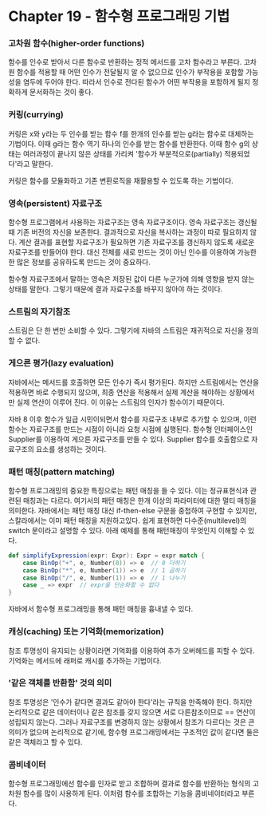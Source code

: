 # Chapter 19 - 함수형 프로그래밍 기법


### 고차원 함수(higher-order functions)

함수를 인수로 받아서 다른 함수로 반환하는 정적 메서드를 고차 함수라고 부른다. 고차원 함수를 적용할 때 어떤 인수가 전달될지 알 수 없으므로 인수가 부작용을 포함할 가능성을 염두에 두어야 한다. 따라서 인수로 전다된 함수가 어떤 부작용을 포함하게 될지 정확하게 문서화하는 것이 좋다.

### 커링(currying)

커링은 x와 y라는 두 인수를 받는 함수 f를 한개의 인수를 받는 g라는 함수로 대체하는 기법이다. 이때 g라는 함수 역기 하나의 인수를 받는 함수를 반환한다. 이때 함수 g의 상태는 여러과정이 끝나지 않은 상태를 가리켜 '함수가 부분적으로(partially) 적용되었다'라고 말한다.

커링은 함수를 모듈화하고 기존 변환로직을 재활용할 수 있도록 하는 기법이다.

### 영속(persistent) 자료구조

함수형 프로그램에서 사용하는 자료구조는 영속 자료구조이다. 영속 자료구조는 갱신될 때 기존 버전의 자신을 보존한다. 결과적으로 자신을 복사하는 과정이 따로 필요하지 않다. 계산 결과를 표현할 자료구조가 필요하면 기존 자료구조를 갱신하지 않도록 새로운 자료구조를 만들어야 한다. 대신 전체를 새로 만드는 것이 아닌 인수를 이용하여 가능한 한 많은 정보를 공유하도록 만드는 것이 중요하다.

함수형 자료구조에서 말하는 영속은 저장된 값이 다른 누군가에 의해 영향을 받지 않는 상태를 말한다. 그렇기 때문에 결과 자료구조를 바꾸지 않아야 하는 것이다.

### 스트림의 자기참조

스트림은 단 한 번만 소비할 수 있다. 그렇기에 자바의 스트림은 재귀적으로 자신을 정의할 수 없다.

### 게으른 평가(lazy evaluation)

자바에서는 메서드를 호출하면 모든 인수가 즉시 평가된다. 하지만 스트림에서는 연산을 적용하면 바로 수행되지 않으며, 최종 연산을 적용해서 실제 계산을 해야하는 상황에서만 실제 연산이 이루어 진다. 이 이유는 스트림의 인자가 함수이기 때문이다.

자바 8 이후 함수가 일급 시민이되면서 함수를 자료구조 내부로 추가할 수 있으며, 이런 함수는 자료구조를 만드는 시점이 아니라 요청 시점에 실행된다. 함수형 인터페이스인 Supplier<T>를 이용하여 게으른 자료구조를 만들 수 있다. Supplier 함수를 호출함으로 자료구조의 요소를 생성하는 것이다.

### 패턴 매칭(pattern matching)

함수형 프로그래밍의 중요한 특징으로는 패턴 매칭을 들 수 있다. 이는 정규표현식과 관련된 매칭과는 다르다. 여기서의 패턴 매칭은 한개 이상의 파라미터에 대한 멀티 매칭을 의미한다. 자바에서는 패턴 매칭 대신 if-then-else 구문을 중첩하여 구현할 수 있지만, 스칼라에서는 이미 패턴 매칭을 지원하고있다. 쉽게 표현하면 다수준(multilevel)의 switch 문이라고 설명할 수 있다. 아래 예제를 통해 패턴매칭이 무엇인지 이해할 수 있다.

```scala
def simplifyExpression(expr: Expr): Expr = expr match {
	case BinOp("+", e, Number(0)) => e  // 0 더하기
	case BinOp("*", e, Number(1)) => e  // 1 곱하기
	case BinOp("/", e, Number(1)) => e  // 1 나누기
	case _ => expr  // expr을 단순화할 수 없다
}
```

자바에서 함수형 프로그래밍을 통해 패턴 매칭을 흉내낼 수 있다.

### 캐싱(caching) 또는 기억화(memorization)

참조 투명성이 유지되는 상황이라면 기억화를 이용하여 추가 오버헤드를 피할 수 있다. 기억화는 메서드에 래퍼로 캐시를 추가하는 기법이다.

### '같은 객체를 반환함' 것의 의미

참조 투명성은 '인수가 같다면 결과도 같아야 한다'라는 규칙을 만족해야 한다. 하지만 논리적으로 같은 데이터이나 같은 참조를 갖지 않으면 서로 다른참조이므로 == 연산이 성립되지 않는다. 그러나 자료구조를 변경하지 않는 상황에서 참조가 다르다는 것은 큰 의미가 없으며 논리적으로 같기에, 함수형 프로그래밍에서는 구조적인 값이 같다면 둘은 같은 객체라고 할 수 있다.

### 콤비네이터

함수형 프로그래밍에선 함수를 인자로 받고 조합하며 결과로 함수를 반환하는 형식의 고차원 함수를 많이 사용하게 된다. 이처럼 함수를 조합하는 기능을 콤비네이터라고 부른다.